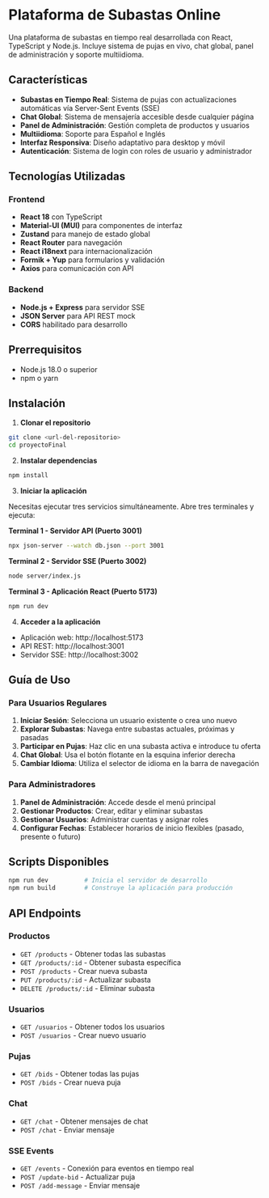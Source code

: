 # Plataforma de Subastas Online

Una plataforma de subastas en tiempo real desarrollada con React, TypeScript y Node.js. Incluye sistema de pujas en vivo, chat global, panel de administración y soporte multiidioma.

##  Características

- **Subastas en Tiempo Real**: Sistema de pujas con actualizaciones automáticas vía Server-Sent Events (SSE)
- **Chat Global**: Sistema de mensajería accesible desde cualquier página
- **Panel de Administración**: Gestión completa de productos y usuarios
- **Multiidioma**: Soporte para Español e Inglés
- **Interfaz Responsiva**: Diseño adaptativo para desktop y móvil
- **Autenticación**: Sistema de login con roles de usuario y administrador

##  Tecnologías Utilizadas

### Frontend
- **React 18** con TypeScript
- **Material-UI (MUI)** para componentes de interfaz
- **Zustand** para manejo de estado global
- **React Router** para navegación
- **React i18next** para internacionalización
- **Formik + Yup** para formularios y validación
- **Axios** para comunicación con API

### Backend
- **Node.js + Express** para servidor SSE
- **JSON Server** para API REST mock
- **CORS** habilitado para desarrollo

##  Prerrequisitos

- Node.js 18.0 o superior
- npm o yarn

##  Instalación

1. **Clonar el repositorio**
```bash
git clone <url-del-repositorio>
cd proyectoFinal
```

2. **Instalar dependencias**
```bash
npm install
```

3. **Iniciar la aplicación**

Necesitas ejecutar tres servicios simultáneamente. Abre tres terminales y ejecuta:

**Terminal 1 - Servidor API (Puerto 3001)**
```bash
npx json-server --watch db.json --port 3001
```

**Terminal 2 - Servidor SSE (Puerto 3002)**
```bash
node server/index.js
```

**Terminal 3 - Aplicación React (Puerto 5173)**
```bash
npm run dev
```

4. **Acceder a la aplicación**
- Aplicación web: http://localhost:5173
- API REST: http://localhost:3001
- Servidor SSE: http://localhost:3002

##  Guía de Uso

### Para Usuarios Regulares

1. **Iniciar Sesión**: Selecciona un usuario existente o crea uno nuevo
2. **Explorar Subastas**: Navega entre subastas actuales, próximas y pasadas
3. **Participar en Pujas**: Haz clic en una subasta activa e introduce tu oferta
4. **Chat Global**: Usa el botón flotante en la esquina inferior derecha
5. **Cambiar Idioma**: Utiliza el selector de idioma en la barra de navegación

### Para Administradores

1. **Panel de Administración**: Accede desde el menú principal
2. **Gestionar Productos**: Crear, editar y eliminar subastas
3. **Gestionar Usuarios**: Administrar cuentas y asignar roles
4. **Configurar Fechas**: Establecer horarios de inicio flexibles (pasado, presente o futuro)

##  Scripts Disponibles

```bash
npm run dev          # Inicia el servidor de desarrollo
npm run build        # Construye la aplicación para producción
```

##  API Endpoints

### Productos
- `GET /products` - Obtener todas las subastas
- `GET /products/:id` - Obtener subasta específica
- `POST /products` - Crear nueva subasta
- `PUT /products/:id` - Actualizar subasta
- `DELETE /products/:id` - Eliminar subasta

### Usuarios
- `GET /usuarios` - Obtener todos los usuarios
- `POST /usuarios` - Crear nuevo usuario

### Pujas
- `GET /bids` - Obtener todas las pujas
- `POST /bids` - Crear nueva puja

### Chat
- `GET /chat` - Obtener mensajes de chat
- `POST /chat` - Enviar mensaje

### SSE Events
- `GET /events` - Conexión para eventos en tiempo real
- `POST /update-bid` - Actualizar puja
- `POST /add-message` - Enviar mensaje



